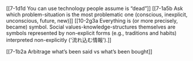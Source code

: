 [[7-1d1d You can use technology people assume is “dead”]]
[[7-1a5b Ask which problem-situation is the most problematic one (conscious, inexplicit, unconscious, future, new)]]
[[10-2g3a Everything is (or more precisely, became) symbol. Social values-knowledge-structures themselves are symbols represented by non-explicit forms (e.g., traditions and habits) interpreted non-explicitly ('流れ込む情報').]]

[[7-1b2a Arbitrage what’s been said vs what’s been bought]]
